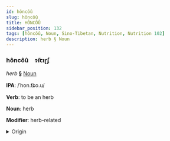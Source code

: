 ```yaml
---
id: hôncôû
slug: hôncôû
title: HÔNCÔÛ
sidebar_position: 132
tags: [hôncôû, Noun, Sino-Tibetan, Nutrition, Nutrition 102]
description: herb § Noun
---
```


### hôncôû&emsp;<span kind="abugida">ɂ̃ıꞇıɽʄ</span>

*herb* **§** [Noun](../../tags/Noun)

**IPA**: /ˈhon.t͡ɕo.u/

**Verb**: to be an herb

**Noun**: herb

**Modifier**: herb-related

<details>
    <summary>Origin</summary>
    Cantonese 香草 hoeng1 cou2 /hɔːŋ˥ tsʰou̯˧˥/<br/>
    <em>Sino-Tibetan Language Family</em>
</details>